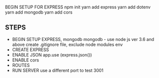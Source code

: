 BEGIN SETUP FOR EXPRESS
npm init
yarn add express
yarn add dotenv
yarn add mongodb
yarn add cors



## STEPS

- BEGIN SETUP EXPRESS, mongodb
    mongodb - use node js ver 3.6 and above
    create .gitignore file, exclude node modules env
- CREATE EXPRESS
- ENABLE JSON
    app.use (express.json())
- ENABLE cors
- ROUTES
- RUN SERVER
    use a different port to test 3001

